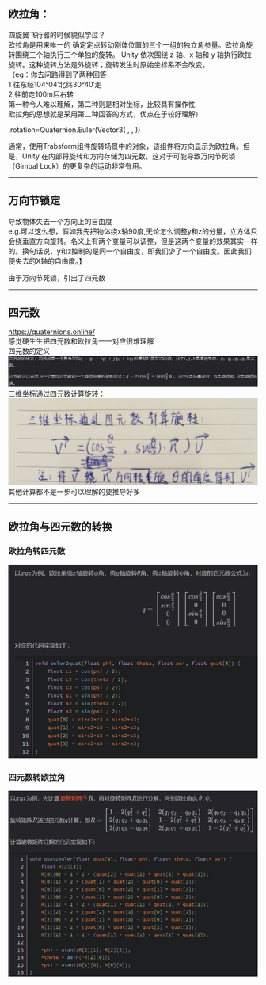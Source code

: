 ## 欧拉角：  
四旋翼飞行器的时候貌似学过？  
欧拉角是用来唯一的 确定定点转动刚体位置的三个一组的独立角参量。欧拉角旋转围绕三个轴执行三个单独的旋转。 Unity 依次围绕 z 轴、x 轴和 y 轴执行欧拉旋转。这种旋转方法是外旋转；旋转发生时原始坐标系不会改变。  
（eg：你去问路得到了两种回答  
1 往东经104°04′北纬30°40′走  
2 往前走100m后右转  
第一种令人难以理解，第二种则是相对坐标，比较具有操作性  
欧拉角的思想就是采用第二种回答的方式，优点在于较好理解）  
  
.rotation=Quaternion.Euler(Vector3( , , ))  
  
通常，使用Trabsform组件旋转场景中的对象，该组件将方向显示为欧拉角。但是，Unity 在内部将旋转和方向存储为四元数，这对于可能导致万向节死锁（Gimbal Lock）的更复杂的运动非常有用。  

---

## 万向节锁定
导致物体失去一个方向上的自由度  
e.g.可以这么想，假如我先把物体绕x轴90度,无论怎么调整y和z的分量，立方体只会绕垂直方向旋转。名义上有两个变量可以调整，但是这两个变量的效果其实一样的。换句话说，y和z控制的是同一个自由度，即我们少了一个自由度。因此我们便失去的X轴的自由度。】  





由于万向节死锁，引出了四元数  
  
---

## 四元数  
https://quaternions.online/   
感觉硬生生把四元数和欧拉角一一对应很难理解    
四元数的定义  
![四元数的定义](/basic/imgs/四元数的定义.png)   
三维坐标通过四元数计算旋转：  
![三维坐标通过四元数计算旋转](/basic/imgs/三维坐标通过四元数计算旋转.png)  
其他计算都不是一步可以理解的要推导好多

---

## 欧拉角与四元数的转换  
### 欧拉角转四元数  
![欧拉角转四元数](/basic/imgs/欧拉角转四元数.png)  
### 四元数转欧拉角  
![四元数转欧拉角](/basic/imgs/四元数转欧拉角.png)
